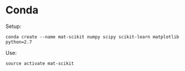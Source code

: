 
# Conda
Setup:
```
conda create --name mat-scikit numpy scipy scikit-learn matplotlib python=2.7
```
Use:
```
source activate mat-scikit
```